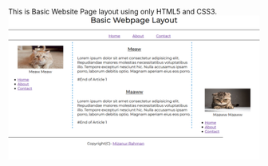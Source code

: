 This is Basic Website Page layout using only HTML5 and CSS3.
![](https://raw.githubusercontent.com/SohanR/Basic-Webpage/master/demo.png)
